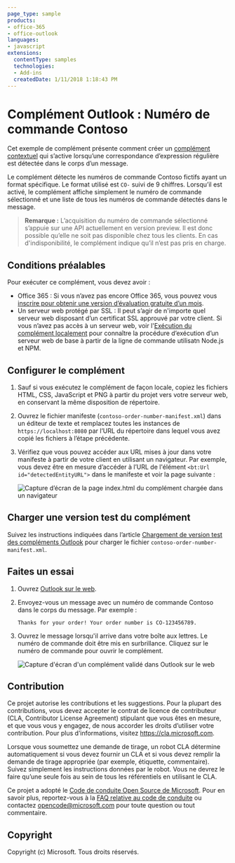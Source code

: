 ```yaml
---
page_type: sample
products:
- office-365
- office-outlook
languages:
- javascript
extensions:
  contentType: samples
  technologies:
  - Add-ins
  createdDate: 1/11/2018 1:18:43 PM
---
```

# Complément Outlook : Numéro de commande Contoso

Cet exemple de complément présente comment créer un [complément contextuel](https://docs.microsoft.com/en-us/outlook/add-ins/contextual-outlook-add-ins) qui s’active lorsqu’une correspondance d’expression régulière est détectée dans le corps d’un message.

Le complément détecte les numéros de commande Contoso fictifs ayant un format spécifique. Le format utilisé est `CO-` suivi de 9 chiffres. Lorsqu’il est activé, le complément affiche simplement le numéro de commande sélectionné et une liste de tous les numéros de commande détectés dans le message.

> **Remarque :** L’acquisition du numéro de commande sélectionné s’appuie sur une API actuellement en version preview. Il est donc possible qu’elle ne soit pas disponible chez tous les clients. En cas d'indisponibilité, le complément indique qu’il n’est pas pris en charge.

## Conditions préalables

Pour exécuter ce complément, vous devez avoir :

- Office 365 : Si vous n’avez pas encore Office 365, vous pouvez vous [inscrire pour obtenir une version d’évaluation gratuite d’un mois](http://office.microsoft.com/en-us/try/?WT%2Eintid1=ODC%5FENUS%5FFX101785584%5FXT104056786).
- Un serveur web protégé par SSL : Il peut s’agir de n'importe quel serveur web disposant d’un certificat SSL approuvé par votre client. Si vous n’avez pas accès à un serveur web, voir l'[Exécution du complément localement](running-locally.md) pour connaître la procédure d’exécution d’un serveur web de base à partir de la ligne de commande utilisatn Node.js et NPM.

## Configurer le complément

1. Sauf si vous exécutez le complément de façon locale, copiez les fichiers HTML, CSS, JavaScript et PNG à partir du projet vers votre serveur web, en conservant la même disposition de répertoire.
1. Ouvrez le fichier manifeste (`contoso-order-number-manifest.xml`) dans un éditeur de texte et remplacez toutes les instances de `https://localhost:8080` par l’URL du répertoire dans lequel vous avez copié les fichiers à l’étape précédente.
1. Vérifiez que vous pouvez accéder aux URL mises à jour dans votre manifeste à partir de votre client en utilisant un navigateur. Par exemple, vous devez être en mesure d’accéder à l’URL de l'élément `<bt:Url id="detectedEntityURL">` dans le manifeste et voir la page suivante :

    ![Capture d’écran de la page index.html du complément chargée dans un navigateur](readme-images/browse-to-add-in.PNG)

## Charger une version test du complément

Suivez les instructions indiquées dans l’article [Chargement de version test des compléments Outlook](https://docs.microsoft.com/en-us/outlook/add-ins/sideload-outlook-add-ins-for-testing) pour charger le fichier `contoso-order-number-manifest.xml`.

## Faites un essai

1. Ouvrez [Outlook sur le web](https://outlook.office.com).
1. Envoyez-vous un message avec un numéro de commande Contoso dans le corps du message. Par exemple :

    ```
    Thanks for your order! Your order number is CO-123456789.
    ```
1. Ouvrez le message lorsqu'il arrive dans votre boîte aux lettres. Le numéro de commande doit être mis en surbrillance. Cliquez sur le numéro de commande pour ouvrir le complément.

    ![Capture d'écran d'un complément validé dans Outlook sur le web](readme-images/add-in-activated.PNG)

## Contribution

Ce projet autorise les contributions et les suggestions.
Pour la plupart des contributions, vous devez accepter le contrat de licence de contributeur (CLA, Contributor License Agreement) stipulant que vous êtes en mesure, et que vous vous y engagez, de nous accorder les droits d’utiliser votre contribution.
Pour plus d’informations, visitez https://cla.microsoft.com.

Lorsque vous soumettez une demande de tirage, un robot CLA détermine automatiquement si vous devez fournir un CLA et si vous devez remplir la demande de tirage appropriée (par exemple, étiquette, commentaire).
Suivez simplement les instructions données par le robot.
Vous ne devrez le faire qu’une seule fois au sein de tous les référentiels en utilisant le CLA.

Ce projet a adopté le [Code de conduite Open Source de Microsoft](https://opensource.microsoft.com/codeofconduct/).
Pour en savoir plus, reportez-vous à la [FAQ relative au code de conduite](https://opensource.microsoft.com/codeofconduct/faq/)
ou contactez [opencode@microsoft.com](mailto:opencode@microsoft.com) pour toute question ou tout commentaire.

## Copyright

Copyright (c) Microsoft. Tous droits réservés.